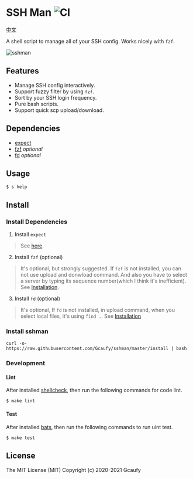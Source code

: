 # SSH Man ![CI](https://github.com/Gcaufy/sshman/workflows/CI/badge.svg?branch=master)

[中文](README-zh.md)

A shell script to manage all of your SSH config. Works nicely with `fzf`.

![sshman](https://user-images.githubusercontent.com/2182004/75115010-f7755880-5695-11ea-9850-d135117bb885.gif)

## Features

 * Manage SSH config interactively.
 * Support fuzzy filter by using `fzf`.
 * Sort by your SSH login frequency.
 * Pure bash scripts.
 * Support quick scp upload/download.

## Dependencies

 * [expect](https://en.wikipedia.org/wiki/Expect)
 * [fzf](https://github.com/junegunn/fzf) *optional*
 * [fd](https://github.com/sharkdp/fd) *optional*

## Usage

```
$ s help
```

## Install

### Install Dependencies
1. Install `expect`
> See [here](http://www.linuxfromscratch.org/blfs/view/svn/general/expect.html).

2. Install `fzf` (optional)
> It's optional, but strongly suggested. If `fzf` is not installed, you can not use upload and donwload command. And also you have to select a server by typing its sequence number(which I think it's inefficient). 
See [Installation](https://github.com/junegunn/fzf#installation).

3. Install `fd` (optional)
> It's optional, If `fd` is not installed, in upload command, when you select local files, it's using `find .`.
See [Installation](https://github.com/sharkdp/fd#installation)

### Install sshman

```shell
curl -o- https://raw.githubusercontent.com/Gcaufy/sshman/master/install | bash
```

### Development

#### Lint

After installed [shellcheck](https://github.com/koalaman/shellcheck), then run the following commands for code lint.

```
$ make lint
```

#### Test

After installed [bats](https://github.com/sstephenson/bats), then run the following commands to run uint test.

```
$ make test
```

## License

The MIT License (MIT)
Copyright (c) 2020-2021 Gcaufy
